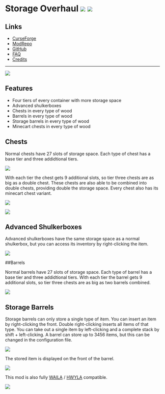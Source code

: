 # Storage Overhaul ![](http://cf.way2muchnoise.eu/full_382599_downloads.svg) ![](http://cf.way2muchnoise.eu/versions/382599.svg)

## Links
- [CurseForge](https://www.curseforge.com/minecraft/mc-mods/storage-overhaul)
- [ModRepo](https://modrepo.de/minecraft/storage_overhaul/overview)
- [GitHub](https://github.com/henkelmax/storage-overhaul)
- [FAQ](https://modrepo.de/minecraft/storage_overhaul/faq)
- [Credits](https://modrepo.de/minecraft/storage_overhaul/credits)

---

![](https://i.imgur.com/QByuRXw.png)

## Features
- Four tiers of every container with more storage space
- Advanced shulkerboxes
- Chests in every type of wood
- Barrels in every type of wood
- Storage barrels in every type of wood
- Minecart chests in every type of wood

## Chests

Normal chests have 27 slots of storage space. Each type of chest has a base tier and three addidtional tiers.

![](https://i.imgur.com/iGlDyhO.png)

With each tier the chest gets 9 additional slots, so tier three chests are as big as a double chest. 
These chests are also able to be combined into double chests, providing double the storage space. 
Every chest also has its minecart chest variant.

![](https://i.imgur.com/c8Qvu4k.png)

![](https://i.imgur.com/64FRmjt.png)

## Advanced Shulkerboxes

Advanced shulkerboxes have the same storage space as a normal shulkerbox, but you can access its inventory by right-clicking the item.

![](https://i.imgur.com/Nh0DXHs.png)

##Barrels

Normal barrels have 27 slots of storage space. 
Each type of barrel has a base tier and three addidtional tiers. 
With each tier the barrel gets 9 additional slots, so tier three chests are as big as two barrels combined.

![](https://i.imgur.com/2wkW5Gs.png)

## Storage Barrels

Storage barrels can only store a single type of item. 
You can insert an item by right-clicking the front. 
Double right-clicking inserts all items of that type. 
You can take out a single item by left-clicking and a complete stack by shift + left-clicking. 
A barrel can store up to 3456 items, but this can be changed in the configuration file.

![](https://i.imgur.com/ZiGn4Kd.png)

The stored item is displayed on the front of the barrel.

![](https://i.imgur.com/ucxCtA9.png)

This mod is also fully [WAILA](https://www.curseforge.com/minecraft/mc-mods/waila) / [HWYLA](https://www.curseforge.com/minecraft/mc-mods/hwyla) compatible.

![](https://i.imgur.com/skuei1q.png)
